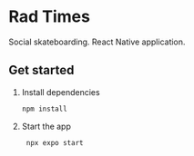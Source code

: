 # Rad Times
Social skateboarding.
React Native application.

## Get started

1. Install dependencies

   ```bash
   npm install
   ```

2. Start the app

   ```bash
    npx expo start
   ```
